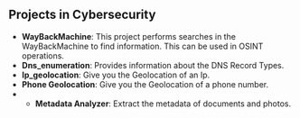 ## Projects in Cybersecurity

- **WayBackMachine**: This project performs searches in the WayBackMachine to find information. This can be used in OSINT operations.
- **Dns_enumeration**: Provides information about the DNS Record Types.
- **Ip_geolocation**: Give you the Geolocation of an Ip.
- **Phone Geolocation**: Give you the Geolocation of a phone number.
- - **Metadata Analyzer**: Extract the metadata of documents and photos.
